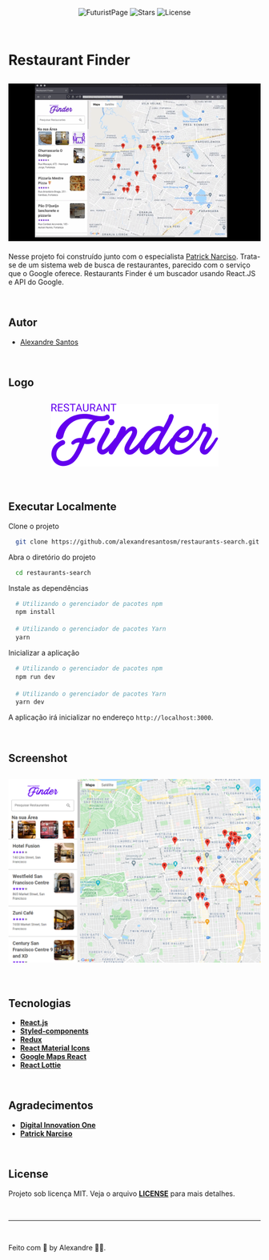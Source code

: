 <p align="center">
  <img src="https://img.shields.io/static/v1?label=Restaurants Finder&message=1.0&color=6200ee&labelColor=gray" alt="FuturistPage" />

  <img src="https://img.shields.io/github/stars/alexandresantosm/restaurants-search?label=stars&message=MIT&color=6200ee&labelColor=gray" alt="Stars" />

  <img  src="https://img.shields.io/static/v1?label=license&message=MIT&color=6200ee&labelColor=gray" alt="License">
</p>

<br>

# Restaurant Finder

<h2 align="center">
  <img alt="Restaurants Finder Demo" src=".github/restaurants-finder-demo.gif" />
</h2>

Nesse projeto foi construído junto com o especialista [Patrick Narciso](https://www.linkedin.com/in/patricknarciso/). Trata-se de um sistema web de busca de restaurantes, parecido com o serviço que o Google oferece.
Restaurants Finder é um buscador usando React.JS e API do Google.

<br>

## Autor

- [Alexandre Santos](https://github.com/alexandresantosm)

<br>

## Logo

<h2 align="center">
  <img alt="Restaurants Finder Logo" src=".github/logo.svg" />
</h2>

<br>

## Executar Localmente

Clone o projeto

```bash
  git clone https://github.com/alexandresantosm/restaurants-search.git
```

Abra o diretório do projeto

```bash
  cd restaurants-search
```

Instale as dependências

```bash
  # Utilizando o gerenciador de pacotes npm
  npm install

  # Utilizando o gerenciador de pacotes Yarn
  yarn
```

Inicializar a aplicação

```bash
  # Utilizando o gerenciador de pacotes npm
  npm run dev

  # Utilizando o gerenciador de pacotes Yarn
  yarn dev
```

A aplicação irá inicializar no endereço `http://localhost:3000`.

<br>

## Screenshot

<h2 align="center">
  <img alt="Restaurants Finder Screenshot" src=".github/restaurants-finder-screenshot.png" />
</h2>

<br>

## Tecnologias

- **[React.js](https://pt-br.reactjs.org)**
- **[Styled-components](https://styled-components.com)**
- **[Redux](https://redux.js.org)**
- **[React Material Icons](https://www.npmjs.com/package/react-material-icons)**
- **[Google Maps React](https://www.npmjs.com/package/google-maps-react)**
- **[React Lottie](https://www.npmjs.com/package/react-lottie)**

<br>

## Agradecimentos

- **[Digital Innovation One](https://rocketseat.com.br/)**
- **[Patrick Narciso](https://www.linkedin.com/in/patricknarciso/)**

<br>

## License

Projeto sob licença MIT. Veja o arquivo **[LICENSE](LICENSE.md)** para mais detalhes.

<br>

---

<br>

Feito com 💜 by Alexandre 👋🏻.
